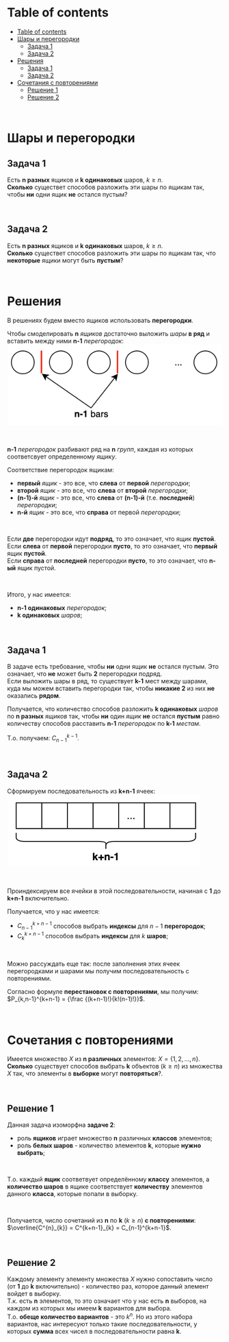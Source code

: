 # Table of contents
- [Table of contents](#table-of-contents)
- [Шары и перегородки](#шары-и-перегородки)
  - [Задача 1](#задача-1)
  - [Задача 2](#задача-2)
- [Решения](#решения)
  - [Задача 1](#задача-1-1)
  - [Задача 2](#задача-2-1)
- [Сочетания с повторениями](#сочетания-с-повторениями)
  - [Решение 1](#решение-1)
  - [Решение 2](#решение-2)

<br>

# Шары и перегородки
## Задача 1
Есть **n разных** ящиков и **k одинаковых** шаров, $`k \ge n`$.<br>
**Сколько** существет способов разложить эти шары по ящикам так, чтобы **ни** одни ящик **не** остался пустым?

<br>

## Задача 2
Есть **n разных** ящиков и **k одинаковых** шаров, $`k \ge n`$.<br>
**Сколько** существет способов разложить эти шары по ящикам так, что **некоторые** ящики могут быть **пустым**?

<br>

# Решения
В решениях будем вместо ящиков использовать **перегородки**.<br>

Чтобы смоделировать **n** *ящиков* достаточно выложить *шары* **в ряд** и вставить между ними **n-1** *перегородок*:<br>
![](/img/balls_and_bars_1.png)

<br>

**n-1** *перегородок* разбивают ряд на **n** *групп*, каждая из которых соответсвует определенному *ящику*.<br>

Соответствие перегородок ящикам:
- **первый** *ящик* - это все, что **слева** от **первой** *перегородки*;
- **второй** *ящик* - это все, что **слева** от **второй** *перегородки*;
- **(n-1)-й** *ящик* - это все, что **слева** от **(n-1)-й** (т.е. **последней**) *перегородки*;
- **n-й** *ящик* - это все, что **справа** от первой *перегородки*;

<br>

Если **две** перегородки идут **подряд**, то это означает, что ящик **пустой**.<br>
Если **слева** от **первой** перегородки **пусто**, то это означает, что **первый** ящик **пустой**.<br>
Если **справа** от **последней** перегородки **пусто**, то это означает, что **n-ый** ящик пустой.<br>

<br>

Итого, у нас имеется:
- **n-1 одинаковых** *перегородок*;
- **k одинаковых** *шаров*;

<br>

## Задача 1
В задаче есть требование, чтобы **ни** одни ящик **не** остался пустым. Это означает, что **не** может быть **2** перегородки подряд.<br>
Если выложить шары в ряд, то существует **k-1** мест между шарами, куда мы можем вставить перегородки так, чтобы **никакие 2** из них **не** оказались **рядом**.<br>

Получается, что количество способов разложить **k одинаковых** *шаров* по **n разных** *ящиков* так, чтобы **ни** один *ящик* **не** остался **пустым** равно количеству способов расставить **n-1** *перегородок* по **k-1** *местам*.

Т.о. получаем: $`C_{n-1}^{k-1}`$.<br>

<br>

## Задача 2
Сформируем последовательность из **k+n-1** ячеек:<br>
![](/img/balls_and_bars_2.png)

<br>

Проиндексируем все ячейки в этой последовательности, начиная с **1** до **k+n-1** включительно.<br>

Получается, что у нас имеется:
- $`C_{n-1}^{k+n-1}`$ способов выбрать **индексы** для $`n-1`$ **перегородок**;
- $`C_{k}^{k+n-1}`$ способов выбрать **индексы** для $`k`$ **шаров**;

<br>

Можно рассуждать еще так: после заполнения этих ячеек перегородками и шарами мы получим последовательность с повторениями.<br>

Согласно формуле **перестановок с повторениями**, мы получим: $`P_{k,n-1}^{k+n-1} = {\frac {(k+n-1)!}{k!(n-1)!}}`$.<br>

<br>

# Сочетания с повторениями
Имеется множество $`X`$ из **n различных** элементов: $`X = \{1,2,\dots,n\}`$.<br>
**Сколько** существует способов выбрать **k** объектов ($`k \ge n`$) из множества $`X`$ так, что элементы в **выборке** могут **повторяться**?.<br>

<br>

## Решение 1
Данная задача изоморфна **задаче 2**:
- роль **ящиков** играет множество **n** различных **классов** элементов;
- роль **белых шаров** - количество элементов **k**, которые **нужно выбрать**;

<br>

Т.о. каждый **ящик** соответвует определённому **классу** элементов, а **количество шаров** в ящике соответствует **количеству** элементов данного **класса**, которые попали в выборку.<br>

<br>

Получается, число сочетаний из **n** по **k** ($`k \ge n`$) **с повторениями**: $`\overline{C^{n}_{k}} = C^{k+n-1}_{k} = C_{n-1}^{k+n-1}`$.<br>

<br>

## Решение 2
Каждому элементу элементу множества $`X`$ нужно сопоставить число (от **1** до **k** включительно) - количество раз, которое данный элемент войдет в выборку.<br>
Т.к. есть **n** элементов, то это означает что у нас есть **n** выборов, на каждом из которых мы имеем **k** вариантов для выбора.<br>
Т.о. **обеще количество вариантов** - это $`k^{n}`$. Но из этого набора вариантов, нас интересуют только такие последовательности, у которых **сумма** всех чисел в последовательности равна **k**.<br>
